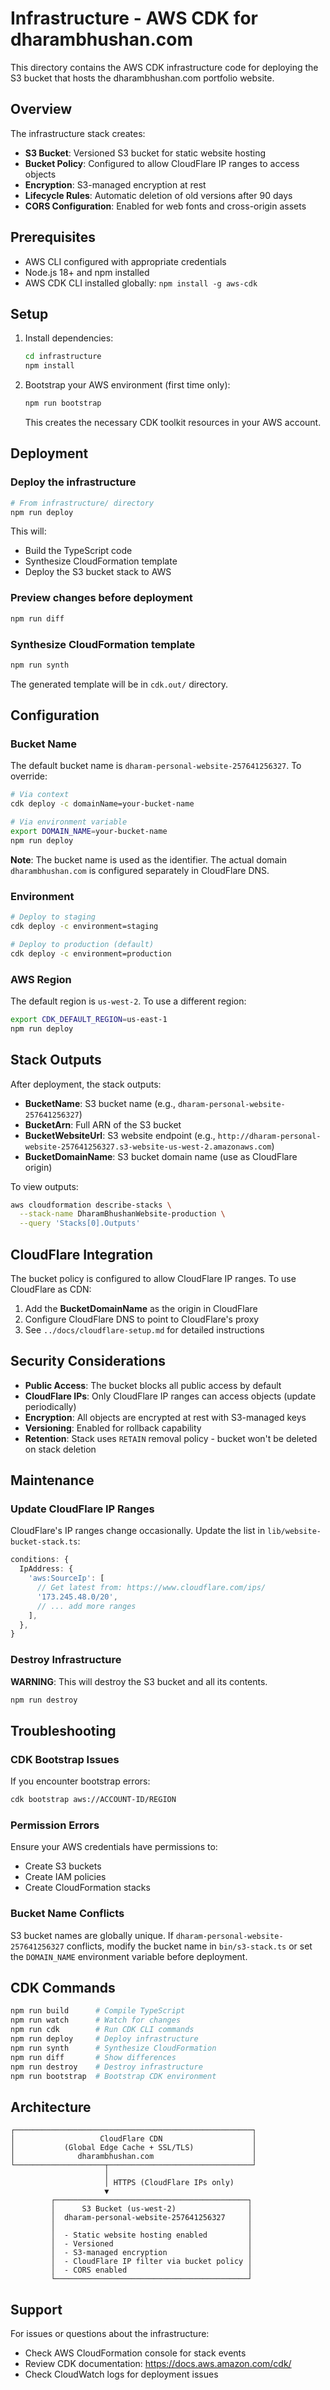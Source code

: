 # Infrastructure - AWS CDK for dharambhushan.com

This directory contains the AWS CDK infrastructure code for deploying the S3 bucket that hosts the dharambhushan.com portfolio website.

## Overview

The infrastructure stack creates:

- **S3 Bucket**: Versioned S3 bucket for static website hosting
- **Bucket Policy**: Configured to allow CloudFlare IP ranges to access objects
- **Encryption**: S3-managed encryption at rest
- **Lifecycle Rules**: Automatic deletion of old versions after 90 days
- **CORS Configuration**: Enabled for web fonts and cross-origin assets

## Prerequisites

- AWS CLI configured with appropriate credentials
- Node.js 18+ and npm installed
- AWS CDK CLI installed globally: `npm install -g aws-cdk`

## Setup

1. Install dependencies:

   ```bash
   cd infrastructure
   npm install
   ```

2. Bootstrap your AWS environment (first time only):

   ```bash
   npm run bootstrap
   ```

   This creates the necessary CDK toolkit resources in your AWS account.

## Deployment

### Deploy the infrastructure

```bash
# From infrastructure/ directory
npm run deploy
```

This will:

- Build the TypeScript code
- Synthesize CloudFormation template
- Deploy the S3 bucket stack to AWS

### Preview changes before deployment

```bash
npm run diff
```

### Synthesize CloudFormation template

```bash
npm run synth
```

The generated template will be in `cdk.out/` directory.

## Configuration

### Bucket Name

The default bucket name is `dharam-personal-website-257641256327`. To override:

```bash
# Via context
cdk deploy -c domainName=your-bucket-name

# Via environment variable
export DOMAIN_NAME=your-bucket-name
npm run deploy
```

**Note**: The bucket name is used as the identifier. The actual domain `dharambhushan.com` is configured separately in CloudFlare DNS.

### Environment

```bash
# Deploy to staging
cdk deploy -c environment=staging

# Deploy to production (default)
cdk deploy -c environment=production
```

### AWS Region

The default region is `us-west-2`. To use a different region:

```bash
export CDK_DEFAULT_REGION=us-east-1
npm run deploy
```

## Stack Outputs

After deployment, the stack outputs:

- **BucketName**: S3 bucket name (e.g., `dharam-personal-website-257641256327`)
- **BucketArn**: Full ARN of the S3 bucket
- **BucketWebsiteUrl**: S3 website endpoint (e.g., `http://dharam-personal-website-257641256327.s3-website-us-west-2.amazonaws.com`)
- **BucketDomainName**: S3 bucket domain name (use as CloudFlare origin)

To view outputs:

```bash
aws cloudformation describe-stacks \
  --stack-name DharamBhushanWebsite-production \
  --query 'Stacks[0].Outputs'
```

## CloudFlare Integration

The bucket policy is configured to allow CloudFlare IP ranges. To use CloudFlare as CDN:

1. Add the **BucketDomainName** as the origin in CloudFlare
2. Configure CloudFlare DNS to point to CloudFlare's proxy
3. See `../docs/cloudflare-setup.md` for detailed instructions

## Security Considerations

- **Public Access**: The bucket blocks all public access by default
- **CloudFlare IPs**: Only CloudFlare IP ranges can access objects (update periodically)
- **Encryption**: All objects are encrypted at rest with S3-managed keys
- **Versioning**: Enabled for rollback capability
- **Retention**: Stack uses `RETAIN` removal policy - bucket won't be deleted on stack deletion

## Maintenance

### Update CloudFlare IP Ranges

CloudFlare's IP ranges change occasionally. Update the list in `lib/website-bucket-stack.ts`:

```typescript
conditions: {
  IpAddress: {
    'aws:SourceIp': [
      // Get latest from: https://www.cloudflare.com/ips/
      '173.245.48.0/20',
      // ... add more ranges
    ],
  },
}
```

### Destroy Infrastructure

**WARNING**: This will destroy the S3 bucket and all its contents.

```bash
npm run destroy
```

## Troubleshooting

### CDK Bootstrap Issues

If you encounter bootstrap errors:

```bash
cdk bootstrap aws://ACCOUNT-ID/REGION
```

### Permission Errors

Ensure your AWS credentials have permissions to:

- Create S3 buckets
- Create IAM policies
- Create CloudFormation stacks

### Bucket Name Conflicts

S3 bucket names are globally unique. If `dharam-personal-website-257641256327` conflicts, modify the bucket name in `bin/s3-stack.ts` or set the `DOMAIN_NAME` environment variable before deployment.

## CDK Commands

```bash
npm run build      # Compile TypeScript
npm run watch      # Watch for changes
npm run cdk        # Run CDK CLI commands
npm run deploy     # Deploy infrastructure
npm run synth      # Synthesize CloudFormation
npm run diff       # Show differences
npm run destroy    # Destroy infrastructure
npm run bootstrap  # Bootstrap CDK environment
```

## Architecture

```
┌─────────────────────────────────────────────────────┐
│                   CloudFlare CDN                    │
│           (Global Edge Cache + SSL/TLS)             │
│              dharambhushan.com                      │
└────────────────────┬────────────────────────────────┘
                     │
                     │ HTTPS (CloudFlare IPs only)
                     ▼
         ┌───────────────────────────────────────────┐
         │      S3 Bucket (us-west-2)                │
         │  dharam-personal-website-257641256327     │
         │                                           │
         │  - Static website hosting enabled         │
         │  - Versioned                              │
         │  - S3-managed encryption                  │
         │  - CloudFlare IP filter via bucket policy │
         │  - CORS enabled                           │
         └───────────────────────────────────────────┘
```

## Support

For issues or questions about the infrastructure:

- Check AWS CloudFormation console for stack events
- Review CDK documentation: https://docs.aws.amazon.com/cdk/
- Check CloudWatch logs for deployment issues
